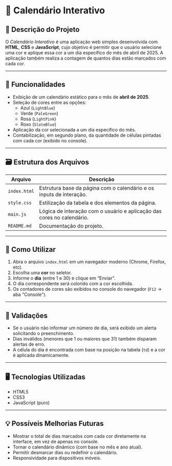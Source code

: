 # 📅 Calendário Interativo

## 📌 Descrição do Projeto

O *Calendário Interativo* é uma aplicação web simples desenvolvida com **HTML**, **CSS** e **JavaScript**, cujo objetivo é permitir que o usuário selecione uma cor e aplique essa cor a um dia específico do mês de abril de 2025. A aplicação também realiza a contagem de quantos dias estão marcados com cada cor.

---

## 🧠 Funcionalidades

- Exibição de um calendário estático para o mês de **abril de 2025**.
- Seleção de cores entre as opções:
  - Azul (`LightBlue`)
  - Verde (`PaleGreen`)
  - Rosa (`LightPink`)
  - Roxo (`SlateBlue`)
- Aplicação da cor selecionada a um dia específico do mês.
- Contabilização, em segundo plano, da quantidade de células pintadas com cada cor (exibido no console).

---

## 🗃️ Estrutura dos Arquivos

| Arquivo        | Descrição |
|----------------|-----------|
| `index.html`   | Estrutura base da página com o calendário e os inputs de interação. |
| `style.css`    | Estilização da tabela e dos elementos da página. |
| `main.js`      | Lógica de interação com o usuário e aplicação das cores no calendário. |
| `README.md`    | Documentação do projeto. |

---

## 📂 Como Utilizar

1. Abra o arquivo `index.html` em um navegador moderno (Chrome, Firefox, etc).
2. Escolha uma **cor** no seletor.
3. Informe o **dia** (entre 1 e 30) e clique em “Enviar”.
4. O dia correspondente será colorido com a cor escolhida.
5. Os contadores de cores são exibidos no console do navegador (`F12` → aba "Console").

---

## 🧪 Validações

- Se o usuário não informar um número de dia, será exibido um alerta solicitando o preenchimento.
- Dias inválidos (menores que 1 ou maiores que 31) também disparam alertas de erro.
- A célula do dia é encontrada com base na posição na tabela (`td`) e a cor é aplicada dinamicamente.

---

## 🖥️ Tecnologias Utilizadas

- HTML5
- CSS3
- JavaScript (puro)

---

## 💡 Possíveis Melhorias Futuras

- Mostrar o total de dias marcados com cada cor diretamente na interface, em vez de apenas no console.
- Tornar o calendário dinâmico (com base no mês e ano atual).
- Permitir desmarcar dias ou redefinir o calendário.
- Responsividade para dispositivos móveis.
